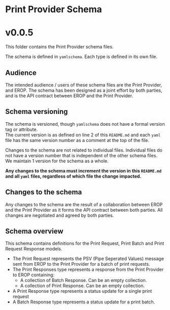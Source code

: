 # Print Provider Schema
# v0.0.5
This folder contains the Print Provider schema files.

The schema is defined in `yamlschema`. Each type is defined in its own file.

## Audience
The intended audience / users of these schema files are the Print Provider, and EROP.
The schema has been designed as a joint effort by both parties, and is the API contract between EROP and the Print Provider.

## Schema versioning
The schema is versioned, though `yamlschema` does not have a formal version tag or attribute.  
The current version is as defined on line 2 of this `README.md` and each `yaml` file has the same version number as a comment
at the top of the file.  

Changes to the schema are not related to individual files. Individual files do not have a version number that is independent
of the other schema files. We maintain 1 version for the schema as a whole.

**Any changes to the schema must increment the version in this `README.md` and all `yaml` files, regardless of which file
the change impacted.**

## Changes to the schema
Any changes to the schema are the result of a collaboration between EROP and the Print Provider as it forms the API contract
between both parties. All changes are negotiated and agreed by both parties.

## Schema overview
This schema contains definitions for the Print Request, Print Batch and Print Request Response models.

* The Print Request represents the PSV (Pipe Seperated Values) message sent from EROP to the Print Provider for a batch of print requests. 
* The Print Responses type represents a response from the Print Provider to EROP containing:
  * A collection of Batch Response. Can be an empty collection. 
  * A collection of Print Response. Can be an empty collection.
* A Print Response type represents a status update for a single print request
* A Batch Response type represents a status update for a print batch.

